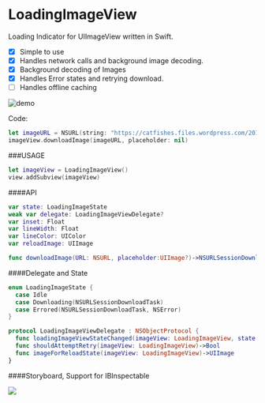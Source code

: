 LoadingImageView
================

Loading Indicator for UIImageView written in Swift.

- [x] Simple to use
- [x] Handles network calls and background image decoding.
- [x] Background decoding of Images
- [x] Handles Error states and retrying download.
- [ ] Handles offline caching

![demo](https://raw.githubusercontent.com/ggamecrazy/LoadingImageView/master/Screenshots/LoadingImageShowcase.gif)

Code:
``` swift
let imageURL = NSURL(string: "https://catfishes.files.wordpress.com/2013/03/cat-breaded.jpg")
imageView.downloadImage(imageURL, placeholder: nil)
```

###USAGE

``` swift
let imageView = LoadingImageView()
view.addSubview(imageView)

```
####API
``` swift
var state: LoadingImageState 
weak var delegate: LoadingImageViewDelegate?
var inset: Float
var lineWidth: Float
var lineColor: UIColor    
var reloadImage: UIImage 

func downloadImage(URL: NSURL, placeholder:UIImage?)->NSURLSessionDownloadTask
```

####Delegate and State
``` swift
enum LoadingImageState {
  case Idle
  case Downloading(NSURLSessionDownloadTask)
  case Errored(NSURLSessionDownloadTask, NSError)
}

protocol LoadingImageViewDelegate : NSObjectProtocol {
  func loadingImageViewStateChanged(imageView: LoadingImageView, state: LoadingImageState)
  func shouldAttemptRetry(imageView: LoadingImageView)->Bool
  func imageForReloadState(imageView: LoadingImageView)->UIImage
}
```
####Storyboard, Support for IBInspectable


<a href="url"><img src="https://raw.githubusercontent.com/ggamecrazy/LoadingImageView/master/Screenshots/IBInspectableSupport.jpg" width=“80” ></a>